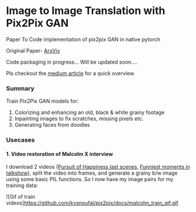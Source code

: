 # Image to Image Translation with Pix2Pix GAN
Paper To Code implementation of pix2pix GAN in native pytorch

Original Paper- [ArxViv](https://arxiv.org/abs/1611.07004)

Code packaging in progress... Will be updated soon....

Pls checkout the [medium article](https://medium.com/@noufalsamsudin/image-to-image-translations-for-colorizing-videos-image-restoration-and-face-generation-14b7d7a40b34?sk=a73efb61df685f717459ab89e8f2a0ba) for a quick overview.

### Summary

Train Pix2Pix GAN models for:
1. Colorizing and enhancing an old, black & white grainy footage
2. Inpainting images to fix scratches, missing pixels etc.
3. Generating faces from doodles


### Usecases

#### 1. Video restoration of Malcolm X interview

 I download 2 videos ([Pursuit of Happiness last scenes](https://www.youtube.com/watch?v=x8-7mHT9edg&ab_channel=CiprianVatamanu), [Funniest moments in talkshow](https://www.youtube.com/watch?v=hO5Fp9ZLFqE&ab_channel=ComedySpace)), split the video into frames, and generate a grainy b/w image using some basic PIL functions. So I now have my image pairs for my training data:
 
 ![Gif of train videos]https://github.com/kvsnoufal/pix2pix/docs/malcolm_train_gif.gif




